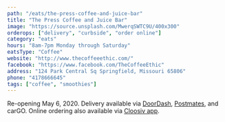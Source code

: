 ```yaml
---
path: "/eats/the-press-coffee-and-juice-bar"
title: "The Press Coffee and Juice Bar"
image: "https://source.unsplash.com/MwerqSWTC9U/400x300"
orderops: ["delivery", "curbside", "order online"]
category: "eats"
hours: "8am-7pm Monday through Saturday"
eatsType: "Coffee"
website: "http://www.thecoffeeethic.com/"
facebook: "https://www.facebook.com/TheCoffeeEthic"
address: "124 Park Central Sq Springfield, Missouri 65806"
phone: "4178666645"
tags: ["coffee", "smoothies"]
---
```


Re-opening May 6, 2020. Delivery available via [DoorDash](https://www.doordash.com/en-US), [Postmates](https://postmates.com/delivery/springfield-mo), and carGO. Online ordering also available via [Cloosiv app](https://www.cloosiv.com/).
